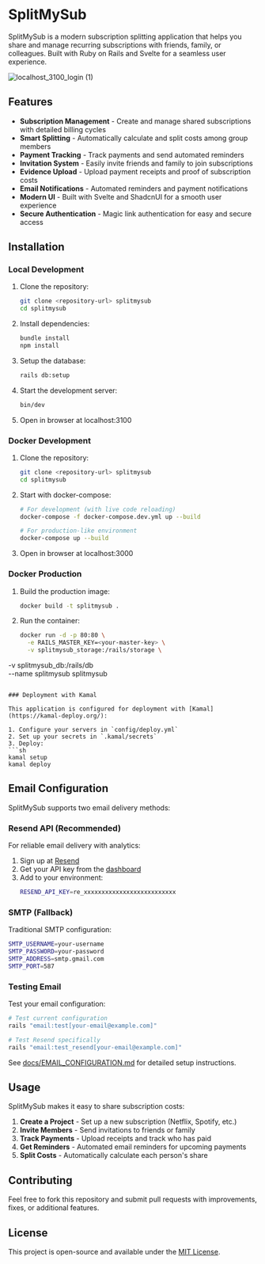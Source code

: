 # SplitMySub

SplitMySub is a modern subscription splitting application that helps you share and manage recurring subscriptions with friends, family, or colleagues. Built with Ruby on Rails and Svelte for a seamless user experience.

![localhost_3100_login (1)](https://github.com/user-attachments/assets/e3d98e5c-6e4b-4d64-a5d3-e31209459f07)



## Features

- **Subscription Management** - Create and manage shared subscriptions with detailed billing cycles
- **Smart Splitting** - Automatically calculate and split costs among group members
- **Payment Tracking** - Track payments and send automated reminders
- **Invitation System** - Easily invite friends and family to join subscriptions
- **Evidence Upload** - Upload payment receipts and proof of subscription costs
- **Email Notifications** - Automated reminders and payment notifications
- **Modern UI** - Built with Svelte and ShadcnUI for a smooth user experience
- **Secure Authentication** - Magic link authentication for easy and secure access

## Installation

### Local Development

1. Clone the repository:
   ```sh
   git clone <repository-url> splitmysub
   cd splitmysub
   ```
2. Install dependencies:
   ```sh
   bundle install
   npm install
   ```
3. Setup the database:
   ```sh
   rails db:setup
   ```
4. Start the development server:
   ```sh
   bin/dev
   ```
5. Open in browser at localhost:3100

### Docker Development

1. Clone the repository:
   ```sh
   git clone <repository-url> splitmysub
   cd splitmysub
   ```
2. Start with docker-compose:
   ```sh
   # For development (with live code reloading)
   docker-compose -f docker-compose.dev.yml up --build
   
   # For production-like environment
   docker-compose up --build
   ```
3. Open in browser at localhost:3000

### Docker Production

1. Build the production image:
   ```sh
   docker build -t splitmysub .
   ```
2. Run the container:
   ```sh
   docker run -d -p 80:80 \
     -e RAILS_MASTER_KEY=<your-master-key> \
     -v splitmysub_storage:/rails/storage \
-v splitmysub_db:/rails/db \
--name splitmysub splitmysub
   ```

### Deployment with Kamal

This application is configured for deployment with [Kamal](https://kamal-deploy.org/):

1. Configure your servers in `config/deploy.yml`
2. Set up your secrets in `.kamal/secrets`
3. Deploy:
   ```sh
   kamal setup
   kamal deploy
   ```

## Email Configuration

SplitMySub supports two email delivery methods:

### Resend API (Recommended)
For reliable email delivery with analytics:
1. Sign up at [Resend](https://resend.com)
2. Get your API key from the [dashboard](https://resend.com/api-keys)
3. Add to your environment:
   ```bash
   RESEND_API_KEY=re_xxxxxxxxxxxxxxxxxxxxxxxxxx
   ```

### SMTP (Fallback)
Traditional SMTP configuration:
```bash
SMTP_USERNAME=your-username
SMTP_PASSWORD=your-password
SMTP_ADDRESS=smtp.gmail.com
SMTP_PORT=587
```

### Testing Email
Test your email configuration:
```bash
# Test current configuration
rails "email:test[your-email@example.com]"

# Test Resend specifically
rails "email:test_resend[your-email@example.com]"
```

See [docs/EMAIL_CONFIGURATION.md](docs/EMAIL_CONFIGURATION.md) for detailed setup instructions.

## Usage

SplitMySub makes it easy to share subscription costs:

1. **Create a Project** - Set up a new subscription (Netflix, Spotify, etc.)
2. **Invite Members** - Send invitations to friends or family
3. **Track Payments** - Upload receipts and track who has paid
4. **Get Reminders** - Automated email reminders for upcoming payments
5. **Split Costs** - Automatically calculate each person's share

## Contributing

Feel free to fork this repository and submit pull requests with improvements, fixes, or additional features.

## License

This project is open-source and available under the [MIT License](LICENSE).

